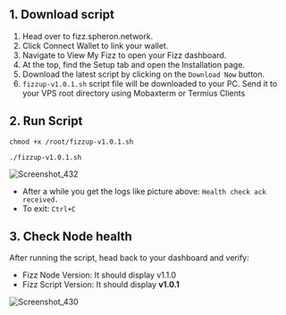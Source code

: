 ## 1. Download script
1. Head over to fizz.spheron.network.
2. Click Connect Wallet to link your wallet.
3. Navigate to View My Fizz to open your Fizz dashboard.
3. At the top, find the Setup tab and open the Installation page.
4. Download the latest script by clicking on the `Download Now` button.
5. `fizzup-v1.0.1.sh` script file will be downloaded to your PC. Send it to your VPS root directory using Mobaxterm or Termius Clients

## 2. Run Script
```
chmod +x /root/fizzup-v1.0.1.sh
```
```
./fizzup-v1.0.1.sh
```

![Screenshot_432](https://github.com/user-attachments/assets/a6568565-9532-4268-a322-ba6d8fcafd3c)

* After a while you get the logs like picture above: `Health check ack received.`
* To exit: `Ctrl+C`


## 3. Check Node health
After running the script, head back to your dashboard and verify:
* Fizz Node Version: It should display v1.1.0
* Fizz Script Version: It should display **v1.0.1**

![Screenshot_430](https://github.com/user-attachments/assets/2c283e24-3645-4449-aadc-256cb08b590d)

